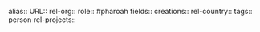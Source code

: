 alias::
URL::
rel-org::
role:: #pharoah
fields::
creations::
rel-country::
tags:: person
rel-projects::
